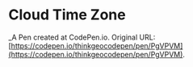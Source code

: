 # Cloud Time Zone
 _A Pen created at CodePen.io. Original URL: [https://codepen.io/thinkgeocodepen/pen/PgVPVM](https://codepen.io/thinkgeocodepen/pen/PgVPVM).

 
